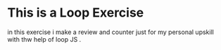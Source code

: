# This is a Loop Exercise 

in this exercise i make a review and counter just for my personal upskill
<br>
with thw help of loop JS .